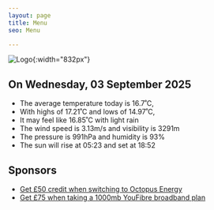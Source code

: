 ```yaml
---
layout: page
title: Menu
seo: Menu

---
```


![Logo](/images/logo.jpg){:width="832px"}

<!-- weather_marker starts -->
## On Wednesday, 03 September 2025

- The average temperature today is 16.7˚C,
- With highs of 17.21˚C and lows of 14.97˚C,
- It may feel like 16.85˚C with light rain
- The wind speed is 3.13m/s and visibility is 3291m
- The pressure is 991hPa and humidity is 93%
- The sun will rise at 05:23 and set at 18:52

<!-- weather_marker ends -->

## Sponsors

- [Get £50 credit when switching to Octopus Energy](https://bit.ly/3oD1nnS)
- [Get £75 when taking a 1000mb YouFibre broadband plan](https://aklam.io/91zWhU?)
